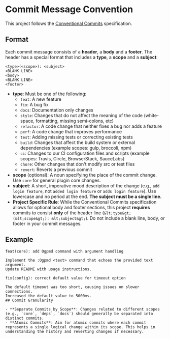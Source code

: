 # Commit Message Convention

This project follows the [Conventional Commits](https://www.conventionalcommits.org/en/v1.0.0/) specification.

## Format

Each commit message consists of a **header**, a **body** and a **footer**.
The header has a special format that includes a **type**, a **scope** and a **subject**:

```
<type>(<scope>): <subject>
<BLANK LINE>
<body>
<BLANK LINE>
<footer>
```

- **type**: Must be one of the following:
    - `feat`: A new feature
    - `fix`: A bug fix
    - `docs`: Documentation only changes
    - `style`: Changes that do not affect the meaning of the code (white-space, formatting, missing semi-colons, etc)
    - `refactor`: A code change that neither fixes a bug nor adds a feature
    - `perf`: A code change that improves performance
    - `test`: Adding missing tests or correcting existing tests
    - `build`: Changes that affect the build system or external dependencies (example scopes: gulp, broccoli, npm)
    - `ci`: Changes to our CI configuration files and scripts (example scopes: Travis, Circle, BrowserStack, SauceLabs)
    - `chore`: Other changes that don't modify src or test files
    - `revert`: Reverts a previous commit
- **scope** (optional): A noun specifying the place of the commit change. Use `core` for general plugin core changes.
- **subject**: A short, imperative mood description of the change (e.g., `add login feature`, not `added login feature` or `adds login feature`). Use lowercase and no period at the end. **The subject must be a single line.**
- **Project Specific Rule**: While the Conventional Commits specification allows for optional body and footer sections, this project **requires** commits to consist **only** of the header line (`&lt;type&gt;(&lt;scope&gt;): &lt;subject&gt;`). Do not include a blank line, body, or footer in your commit messages.

## Example

```
feat(core): add Ogpmd command with argument handling

Implement the :Ogpmd <text> command that echoes the provided text argument.
Update README with usage instructions.
```

```
fix(config): correct default value for timeout option

The default timeout was too short, causing issues on slower connections.
Increased the default value to 5000ms.
## Commit Granularity

- **Separate Commits by Scope**: Changes related to different scopes (e.g., `core`, `deps`, `docs`) should generally be separated into distinct commits.
- **Atomic Commits**: Aim for atomic commits where each commit represents a single logical change within its scope. This helps in understanding the history and reverting changes if necessary.